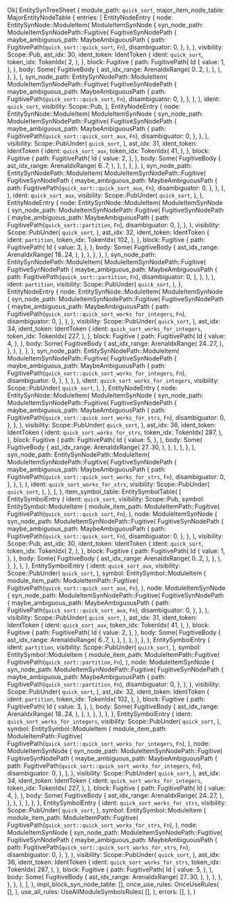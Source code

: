 Ok(
    EntitySynTreeSheet {
        module_path: `quick_sort`,
        major_item_node_table: MajorEntityNodeTable {
            entries: [
                EntityNodeEntry {
                    node: EntitySynNode::ModuleItem(
                        ModuleItemSynNode {
                            syn_node_path: ModuleItemSynNodePath::Fugitive(
                                FugitiveSynNodePath {
                                    maybe_ambiguous_path: MaybeAmbiguousPath {
                                        path: FugitivePath(`quick_sort::quick_sort`, `Fn`),
                                        disambiguator: 0,
                                    },
                                },
                            ),
                            visibility: Scope::Pub,
                            ast_idx: 30,
                            ident_token: IdentToken {
                                ident: `quick_sort`,
                                token_idx: TokenIdx(
                                    2,
                                ),
                            },
                            block: Fugitive {
                                path: FugitivePath(
                                    Id {
                                        value: 1,
                                    },
                                ),
                                body: Some(
                                    FugitiveBody {
                                        ast_idx_range: ArenaIdxRange(
                                            0..2,
                                        ),
                                    },
                                ),
                            },
                        },
                    ),
                    syn_node_path: EntitySynNodePath::ModuleItem(
                        ModuleItemSynNodePath::Fugitive(
                            FugitiveSynNodePath {
                                maybe_ambiguous_path: MaybeAmbiguousPath {
                                    path: FugitivePath(`quick_sort::quick_sort`, `Fn`),
                                    disambiguator: 0,
                                },
                            },
                        ),
                    ),
                    ident: `quick_sort`,
                    visibility: Scope::Pub,
                },
                EntityNodeEntry {
                    node: EntitySynNode::ModuleItem(
                        ModuleItemSynNode {
                            syn_node_path: ModuleItemSynNodePath::Fugitive(
                                FugitiveSynNodePath {
                                    maybe_ambiguous_path: MaybeAmbiguousPath {
                                        path: FugitivePath(`quick_sort::quick_sort_aux`, `Fn`),
                                        disambiguator: 0,
                                    },
                                },
                            ),
                            visibility: Scope::PubUnder(
                                `quick_sort`,
                            ),
                            ast_idx: 31,
                            ident_token: IdentToken {
                                ident: `quick_sort_aux`,
                                token_idx: TokenIdx(
                                    41,
                                ),
                            },
                            block: Fugitive {
                                path: FugitivePath(
                                    Id {
                                        value: 2,
                                    },
                                ),
                                body: Some(
                                    FugitiveBody {
                                        ast_idx_range: ArenaIdxRange(
                                            6..7,
                                        ),
                                    },
                                ),
                            },
                        },
                    ),
                    syn_node_path: EntitySynNodePath::ModuleItem(
                        ModuleItemSynNodePath::Fugitive(
                            FugitiveSynNodePath {
                                maybe_ambiguous_path: MaybeAmbiguousPath {
                                    path: FugitivePath(`quick_sort::quick_sort_aux`, `Fn`),
                                    disambiguator: 0,
                                },
                            },
                        ),
                    ),
                    ident: `quick_sort_aux`,
                    visibility: Scope::PubUnder(
                        `quick_sort`,
                    ),
                },
                EntityNodeEntry {
                    node: EntitySynNode::ModuleItem(
                        ModuleItemSynNode {
                            syn_node_path: ModuleItemSynNodePath::Fugitive(
                                FugitiveSynNodePath {
                                    maybe_ambiguous_path: MaybeAmbiguousPath {
                                        path: FugitivePath(`quick_sort::partition`, `Fn`),
                                        disambiguator: 0,
                                    },
                                },
                            ),
                            visibility: Scope::PubUnder(
                                `quick_sort`,
                            ),
                            ast_idx: 32,
                            ident_token: IdentToken {
                                ident: `partition`,
                                token_idx: TokenIdx(
                                    102,
                                ),
                            },
                            block: Fugitive {
                                path: FugitivePath(
                                    Id {
                                        value: 3,
                                    },
                                ),
                                body: Some(
                                    FugitiveBody {
                                        ast_idx_range: ArenaIdxRange(
                                            18..24,
                                        ),
                                    },
                                ),
                            },
                        },
                    ),
                    syn_node_path: EntitySynNodePath::ModuleItem(
                        ModuleItemSynNodePath::Fugitive(
                            FugitiveSynNodePath {
                                maybe_ambiguous_path: MaybeAmbiguousPath {
                                    path: FugitivePath(`quick_sort::partition`, `Fn`),
                                    disambiguator: 0,
                                },
                            },
                        ),
                    ),
                    ident: `partition`,
                    visibility: Scope::PubUnder(
                        `quick_sort`,
                    ),
                },
                EntityNodeEntry {
                    node: EntitySynNode::ModuleItem(
                        ModuleItemSynNode {
                            syn_node_path: ModuleItemSynNodePath::Fugitive(
                                FugitiveSynNodePath {
                                    maybe_ambiguous_path: MaybeAmbiguousPath {
                                        path: FugitivePath(`quick_sort::quick_sort_works_for_integers`, `Fn`),
                                        disambiguator: 0,
                                    },
                                },
                            ),
                            visibility: Scope::PubUnder(
                                `quick_sort`,
                            ),
                            ast_idx: 34,
                            ident_token: IdentToken {
                                ident: `quick_sort_works_for_integers`,
                                token_idx: TokenIdx(
                                    227,
                                ),
                            },
                            block: Fugitive {
                                path: FugitivePath(
                                    Id {
                                        value: 4,
                                    },
                                ),
                                body: Some(
                                    FugitiveBody {
                                        ast_idx_range: ArenaIdxRange(
                                            24..27,
                                        ),
                                    },
                                ),
                            },
                        },
                    ),
                    syn_node_path: EntitySynNodePath::ModuleItem(
                        ModuleItemSynNodePath::Fugitive(
                            FugitiveSynNodePath {
                                maybe_ambiguous_path: MaybeAmbiguousPath {
                                    path: FugitivePath(`quick_sort::quick_sort_works_for_integers`, `Fn`),
                                    disambiguator: 0,
                                },
                            },
                        ),
                    ),
                    ident: `quick_sort_works_for_integers`,
                    visibility: Scope::PubUnder(
                        `quick_sort`,
                    ),
                },
                EntityNodeEntry {
                    node: EntitySynNode::ModuleItem(
                        ModuleItemSynNode {
                            syn_node_path: ModuleItemSynNodePath::Fugitive(
                                FugitiveSynNodePath {
                                    maybe_ambiguous_path: MaybeAmbiguousPath {
                                        path: FugitivePath(`quick_sort::quick_sort_works_for_strs`, `Fn`),
                                        disambiguator: 0,
                                    },
                                },
                            ),
                            visibility: Scope::PubUnder(
                                `quick_sort`,
                            ),
                            ast_idx: 36,
                            ident_token: IdentToken {
                                ident: `quick_sort_works_for_strs`,
                                token_idx: TokenIdx(
                                    287,
                                ),
                            },
                            block: Fugitive {
                                path: FugitivePath(
                                    Id {
                                        value: 5,
                                    },
                                ),
                                body: Some(
                                    FugitiveBody {
                                        ast_idx_range: ArenaIdxRange(
                                            27..30,
                                        ),
                                    },
                                ),
                            },
                        },
                    ),
                    syn_node_path: EntitySynNodePath::ModuleItem(
                        ModuleItemSynNodePath::Fugitive(
                            FugitiveSynNodePath {
                                maybe_ambiguous_path: MaybeAmbiguousPath {
                                    path: FugitivePath(`quick_sort::quick_sort_works_for_strs`, `Fn`),
                                    disambiguator: 0,
                                },
                            },
                        ),
                    ),
                    ident: `quick_sort_works_for_strs`,
                    visibility: Scope::PubUnder(
                        `quick_sort`,
                    ),
                },
            ],
        },
        item_symbol_table: EntitySymbolTable(
            [
                EntitySymbolEntry {
                    ident: `quick_sort`,
                    visibility: Scope::Pub,
                    symbol: EntitySymbol::ModuleItem {
                        module_item_path: ModuleItemPath::Fugitive(
                            FugitivePath(`quick_sort::quick_sort`, `Fn`),
                        ),
                        node: ModuleItemSynNode {
                            syn_node_path: ModuleItemSynNodePath::Fugitive(
                                FugitiveSynNodePath {
                                    maybe_ambiguous_path: MaybeAmbiguousPath {
                                        path: FugitivePath(`quick_sort::quick_sort`, `Fn`),
                                        disambiguator: 0,
                                    },
                                },
                            ),
                            visibility: Scope::Pub,
                            ast_idx: 30,
                            ident_token: IdentToken {
                                ident: `quick_sort`,
                                token_idx: TokenIdx(
                                    2,
                                ),
                            },
                            block: Fugitive {
                                path: FugitivePath(
                                    Id {
                                        value: 1,
                                    },
                                ),
                                body: Some(
                                    FugitiveBody {
                                        ast_idx_range: ArenaIdxRange(
                                            0..2,
                                        ),
                                    },
                                ),
                            },
                        },
                    },
                },
                EntitySymbolEntry {
                    ident: `quick_sort_aux`,
                    visibility: Scope::PubUnder(
                        `quick_sort`,
                    ),
                    symbol: EntitySymbol::ModuleItem {
                        module_item_path: ModuleItemPath::Fugitive(
                            FugitivePath(`quick_sort::quick_sort_aux`, `Fn`),
                        ),
                        node: ModuleItemSynNode {
                            syn_node_path: ModuleItemSynNodePath::Fugitive(
                                FugitiveSynNodePath {
                                    maybe_ambiguous_path: MaybeAmbiguousPath {
                                        path: FugitivePath(`quick_sort::quick_sort_aux`, `Fn`),
                                        disambiguator: 0,
                                    },
                                },
                            ),
                            visibility: Scope::PubUnder(
                                `quick_sort`,
                            ),
                            ast_idx: 31,
                            ident_token: IdentToken {
                                ident: `quick_sort_aux`,
                                token_idx: TokenIdx(
                                    41,
                                ),
                            },
                            block: Fugitive {
                                path: FugitivePath(
                                    Id {
                                        value: 2,
                                    },
                                ),
                                body: Some(
                                    FugitiveBody {
                                        ast_idx_range: ArenaIdxRange(
                                            6..7,
                                        ),
                                    },
                                ),
                            },
                        },
                    },
                },
                EntitySymbolEntry {
                    ident: `partition`,
                    visibility: Scope::PubUnder(
                        `quick_sort`,
                    ),
                    symbol: EntitySymbol::ModuleItem {
                        module_item_path: ModuleItemPath::Fugitive(
                            FugitivePath(`quick_sort::partition`, `Fn`),
                        ),
                        node: ModuleItemSynNode {
                            syn_node_path: ModuleItemSynNodePath::Fugitive(
                                FugitiveSynNodePath {
                                    maybe_ambiguous_path: MaybeAmbiguousPath {
                                        path: FugitivePath(`quick_sort::partition`, `Fn`),
                                        disambiguator: 0,
                                    },
                                },
                            ),
                            visibility: Scope::PubUnder(
                                `quick_sort`,
                            ),
                            ast_idx: 32,
                            ident_token: IdentToken {
                                ident: `partition`,
                                token_idx: TokenIdx(
                                    102,
                                ),
                            },
                            block: Fugitive {
                                path: FugitivePath(
                                    Id {
                                        value: 3,
                                    },
                                ),
                                body: Some(
                                    FugitiveBody {
                                        ast_idx_range: ArenaIdxRange(
                                            18..24,
                                        ),
                                    },
                                ),
                            },
                        },
                    },
                },
                EntitySymbolEntry {
                    ident: `quick_sort_works_for_integers`,
                    visibility: Scope::PubUnder(
                        `quick_sort`,
                    ),
                    symbol: EntitySymbol::ModuleItem {
                        module_item_path: ModuleItemPath::Fugitive(
                            FugitivePath(`quick_sort::quick_sort_works_for_integers`, `Fn`),
                        ),
                        node: ModuleItemSynNode {
                            syn_node_path: ModuleItemSynNodePath::Fugitive(
                                FugitiveSynNodePath {
                                    maybe_ambiguous_path: MaybeAmbiguousPath {
                                        path: FugitivePath(`quick_sort::quick_sort_works_for_integers`, `Fn`),
                                        disambiguator: 0,
                                    },
                                },
                            ),
                            visibility: Scope::PubUnder(
                                `quick_sort`,
                            ),
                            ast_idx: 34,
                            ident_token: IdentToken {
                                ident: `quick_sort_works_for_integers`,
                                token_idx: TokenIdx(
                                    227,
                                ),
                            },
                            block: Fugitive {
                                path: FugitivePath(
                                    Id {
                                        value: 4,
                                    },
                                ),
                                body: Some(
                                    FugitiveBody {
                                        ast_idx_range: ArenaIdxRange(
                                            24..27,
                                        ),
                                    },
                                ),
                            },
                        },
                    },
                },
                EntitySymbolEntry {
                    ident: `quick_sort_works_for_strs`,
                    visibility: Scope::PubUnder(
                        `quick_sort`,
                    ),
                    symbol: EntitySymbol::ModuleItem {
                        module_item_path: ModuleItemPath::Fugitive(
                            FugitivePath(`quick_sort::quick_sort_works_for_strs`, `Fn`),
                        ),
                        node: ModuleItemSynNode {
                            syn_node_path: ModuleItemSynNodePath::Fugitive(
                                FugitiveSynNodePath {
                                    maybe_ambiguous_path: MaybeAmbiguousPath {
                                        path: FugitivePath(`quick_sort::quick_sort_works_for_strs`, `Fn`),
                                        disambiguator: 0,
                                    },
                                },
                            ),
                            visibility: Scope::PubUnder(
                                `quick_sort`,
                            ),
                            ast_idx: 36,
                            ident_token: IdentToken {
                                ident: `quick_sort_works_for_strs`,
                                token_idx: TokenIdx(
                                    287,
                                ),
                            },
                            block: Fugitive {
                                path: FugitivePath(
                                    Id {
                                        value: 5,
                                    },
                                ),
                                body: Some(
                                    FugitiveBody {
                                        ast_idx_range: ArenaIdxRange(
                                            27..30,
                                        ),
                                    },
                                ),
                            },
                        },
                    },
                },
            ],
        ),
        impl_block_syn_node_table: [],
        once_use_rules: OnceUseRules(
            [],
        ),
        use_all_rules: UseAllModuleSymbolsRules(
            [],
        ),
        errors: [],
    },
)